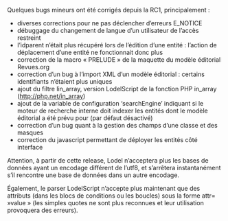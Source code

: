 Quelques bugs mineurs ont été corrigés depuis la RC1, principalement :

- diverses corrections pour ne pas déclencher d’erreurs E_NOTICE
- débuggage du changement de langue d’un utilisateur de l’accès restreint
- l’idparent n’était plus récupéré lors de l’édition d’une entité : l’action de déplacement d’une entité ne fonctionnait donc plus
- correction de la macro « PRELUDE » de la maquette du modèle éditorial Revues.org
- correction d’un bug à l’import XML d’un modèle éditorial : certains identifiants n’étaient plus uniques
- ajout du filtre lin_array, version LodelScript de la fonction PHP in_array (http://php.net/in_array)
- ajout de la variable de configuration ‘searchEngine’ indiquant si le moteur de recherche interne doit indexer les entités dont le modèle éditorial a été prévu pour (par défaut désactivé)
- correction d’un bug quant à la gestion des champs d’une classe et des masques
- correction du javascript permettant de déployer les entités côté interface

Attention, à partir de cette release, Lodel n’acceptera plus les bases de données ayant un encodage différent de l’utf8, et s’arrêtera instantanément s’il rencontre une base de données dans un autre encodage.

Également, le parser LodelScript n’accepte plus maintenant que des attributs (dans les blocs de conditions ou les boucles) sous la forme attr= »value » (les simples quotes ne sont plus reconnues et leur utilisation provoquera des erreurs).
